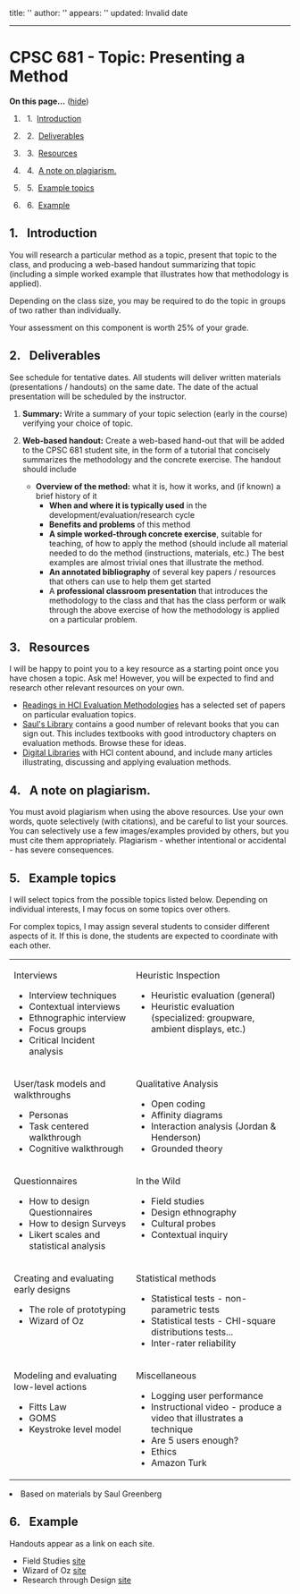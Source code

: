 title: ''
author: ''
appears: ''
updated: Invalid date

---

# CPSC 681 - Topic: Presenting a Method

<div class="toc">

<a name="toc" id="toc"></a>**On this page...** ([hide](javascript:toggle('tocid');))

1.    1.  [Introduction](#toc1)

2.    2.  [Deliverables](#toc2)

3.    3.  [Resources](#toc3)

4.    4.  [A note on plagiarism.](#toc4)

5.    5.  [Example topics](#toc5)

6.    6.  [Example](#toc6)</div>

## <a name="toc1" id="toc1"></a>1.  Introduction

You will research a particular method as a topic, present that topic to the class, and producing a web-based handout summarizing that topic (including a simple worked example that illustrates how that methodology is applied). 

Depending on the class size, you may be required to do the topic in groups of two rather than individually.

Your assessment on this component is worth 25% of your grade.

## <a name="toc2" id="toc2"></a>2.  Deliverables

See schedule for tentative dates. All students will deliver written materials (presentations / handouts) on the same date. The date of the actual presentation will be scheduled by the instructor.

1.  **Summary:** Write a summary of your topic selection (early in the course) verifying your choice of topic.

2.  **Web-based handout:** Create a web-based hand-out that will be added to the CPSC 681 student site, in the form of a tutorial that concisely summarizes the methodology and the concrete exercise. The handout should include

    * **Overview of the method:** what it is, how it works, and (if known) a brief history of it
        * **When and where it is typically used** in the development/evaluation/research cycle
        * **Benefits and problems** of this method
        * **A simple worked-through concrete exercise**, suitable for teaching, of how to apply the method (should include all material needed to do the method (instructions, materials, etc.) The best examples are almost trivial ones that illustrate the method.
        * **An annotated bibliography** of several key papers / resources that others can use to help them get started
        * A **professional classroom presentation** that introduces the methodology to the class and that has the class perform or walk through the above exercise of how the methodology is applied on a particular problem.

## <a name="toc3" id="toc3"></a>3.  Resources

I will be happy to point you to a key resource as a starting point once you have chosen a topic. Ask me! However, you will be expected to find and research other relevant resources on your own.

* [Readings in HCI Evaluation Methodologies](http://saul.cpsc.ucalgary.ca/pmwiki.php/HCIResources/ReadingListHCIEvaluation) has a selected set of papers on particular evaluation topics.
* [Saul's Library](http://saul.cpsc.ucalgary.ca/pmwiki.php/HCIResources/HCIBooksSaulsLibrary) contains a good number of relevant books that you can sign out. This includes textbooks with good introductory chapters on evaluation methods. Browse these for ideas.
* [Digital Libraries](http://saul.cpsc.ucalgary.ca/pmwiki.php/HCIResources/HCIDigitalLibraries) with HCI content abound, and include many articles illustrating, discussing and applying evaluation methods.

## <a name="toc4" id="toc4"></a>4.  A note on plagiarism.

You must avoid plagiarism when using the above resources. Use your own words, quote selectively (with citations), and be careful to list your sources. You can selectively use a few images/examples provided by others, but you must cite them appropriately. Plagiarism - whether intentional or accidental - has severe consequences.

## <a name="toc5" id="toc5"></a>5.  Example topics

I will select topics from the possible topics listed below. Depending on individual interests, I may focus on some topics over others.

For complex topics, I may assign several students to consider different aspects of it. If this is done, the students are expected to coordinate with each other.

<table><tr><td valign="top">

Interviews

* Interview techniques
* Contextual interviews
* Ethnographic interview
* Focus groups
* Critical Incident analysis</td><td valign="top">

Heuristic Inspection

* Heuristic evaluation (general)
* Heuristic evaluation (specialized: groupware, ambient displays, etc.)</td></tr><tr><td valign="top">

User/task models and walkthroughs

* Personas
* Task centered walkthrough
* Cognitive walkthrough</td><td valign="top">

Qualitative Analysis

* Open coding
* Affinity diagrams
* Interaction analysis (Jordan & Henderson)
* Grounded theory</td></tr><tr><td valign="top">

Questionnaires

* How to design Questionnaires
* How to design Surveys
* Likert scales and statistical analysis</td><td valign="top">

In the Wild

* Field studies
* Design ethnography
* Cultural probes
* Contextual inquiry</td></tr><tr><td valign="top">

Creating and evaluating early designs

* The role of prototyping
* Wizard of Oz</td><td valign="top">

Statistical methods

* Statistical tests - non-parametric tests
* Statistical tests - CHI-square distributions tests...
* Inter-rater reliability</td></tr><tr><td valign="top">

Modeling and evaluating low-level actions

* Fitts Law
* GOMS
* Keystroke level model</td><td valign="top">

Miscellaneous

* Logging user performance
* Instructional video - produce a video that illustrates a technique
* Are 5 users enough?
* Ethics
* Amazon Turk</td></tr></table>
* Based on materials by Saul Greenberg

## <a name="toc6" id="toc6"></a>6.  Example

Handouts appear as a link on each site.

* Field Studies [site](http://brennanjones.org/681topic/)
* Wizard of Oz [site](http://pages.cpsc.ucalgary.ca/~jiannali/course/wizard_of_oz.html)
* Research through Design [site](http://annawitcraft.com/rtd.html)
